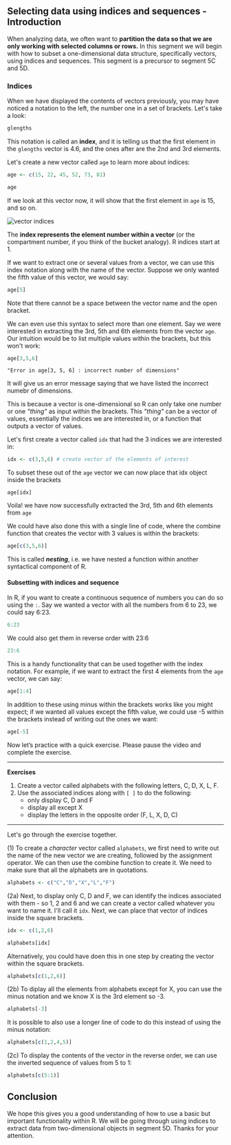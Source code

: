 ## Selecting data using indices and sequences - Introduction

When analyzing data, we often want to **partition the data so that we are only working with selected columns or rows.** In this segment we will begin with how to subset a one-dimensional data structure, specifically vectors, using indices and sequences. This segment is a precursor to segment 5C and 5D.

### Indices

When we have displayed the contents of vectors previously, you may have noticed a notation to the left, the number one in a set of brackets. Let's take a look:

```r
glengths
```

This notation is called an **index**, and it is telling us that the first element in the `glengths` vector is 4.6, and the ones after are the 2nd and 3rd elements.

Let's create a new vector called `age` to learn more about indices:

```r
age <- c(15, 22, 45, 52, 73, 81)

age
```

If we look at this vector now, it will show that the first element in `age` is 15, and so on.

![vector indices](../img/vector-index.png)

The **index represents the element number within a vector** (or the compartment number, if you think of the bucket analogy). R indices start at 1.

If we want to extract one or several values from a vector, we can use this index notation along with the name of the vector. Suppose we only wanted the fifth value of this vector, we would say:

```r
age[5]
```

Note that there cannot be a space between the vector name and the open bracket.

We can even use this syntax to select more than one element. Say we were interested in extracting the 3rd, 5th and 6th elements from the vector `age`. Our intuition would be to list multiple values within the brackets, but this won't work:

```r
age[3,5,6]
```

`"Error in age[3, 5, 6] : incorrect number of dimensions"` 

It will give us an error message saying that we have listed the incorrect numebr of dimensions. 

This is because a vector is one-dimensional so R can only take one number or one *"thing"* as input within the brackets. 
This *"thing"* can be a vector of values, essentially the indices we are interested in, or a function that outputs a vector of values.

Let's first create a vector called `idx` that had the 3 indices we are interested in:
```r
idx <- c(3,5,6) # create vector of the elements of interest
```

To subset these out of the `age` vector we can now place that idx object inside the brackets
```
age[idx]
```

Voila! we have now successfully extracted the 3rd, 5th and 6th elements from `age`

We could have also done this with a single line of code, where the combine function that creates the vector with 3 values is within the brackets:

```r
age[c(3,5,6)]
```

This is called ***nesting***, i.e. we have nested a function within another syntactical component of R.

#### Subsetting with indices and sequence

In R, if you want to create a continuous sequence of numbers you can do so using the `:`. Say we wanted a vector with all the numbers from 6 to 23, we could say 6:23.

```r
6:23
```

We could also get them in reverse order with 23:6

```r
23:6
```

This is a handy functionality that can be used together with the index notation. For example, if we want to extract the first 4 elements from the `age` vector, we can say:

```r
age[1:4]
```

In addition to these using minus within the brackets works like you might expect; if we wanted all values except the fifth value, we could use -5 within the brackets instead of writing out the ones we want:

```r
age[-5]
```

Now let’s practice with a quick exercise. Please pause the video and complete the exercise.

***

**Exercises** 

1. Create a vector called alphabets with the following letters, C, D, X, L, F.
2. Use the associated indices along with `[ ]` to do the following:
	* only display C, D and F
	* display all except X
	* display the letters in the opposite order (F, L, X, D, C)

***

Let's go through the exercise together. 

(1) To create a *character* vector called `alphabets`, we first need to write out the name of the new vector we are creating, followed by the assignment operator. We can then use the combine function to create it. We need to make sure that all the alphabets are in quotations.

```r
alphabets <- c("C","D","X","L","F")
```

(2a) Next, to display only C, D and F, we can identify the indices associated with them - so 1, 2 and 6 and we can create a vector called whatever you want to name it. I'll call it `idx`. Next, we can place that vector of indices inside the square brackets. 

```r
idx <- c(1,2,6)

alphabets[idx]
```

Alternatively, you could have doen this in one step by creating the vector within the square brackets.

```r
alphabets[c(1,2,6)]
```

(2b) To diplay all the elements from alphabets except for X, you can use the minus notation and we know X is the 3rd element so -3.

```r
alphabets[-3]
```
It is possible to also use a longer line of code to do this instead of using the minus notation:

```r
alphabets[c(1,2,4,5)]
```

(2c) To display the contents of the vector in the reverse order, we can use the inverted sequence of values from 5 to 1:

```r
alphabets[c(5:1)]
```


## Conclusion

We hope this gives you a good understanding of how to use a basic but important functionality within R. We will be going through using indices to extract data from two-dimensional objects in segment 5D. Thanks for your attention.
